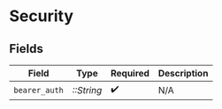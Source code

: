 # Security


## Fields

| Field              | Type               | Required           | Description        |
| ------------------ | ------------------ | ------------------ | ------------------ |
| `bearer_auth`      | *::String*         | :heavy_check_mark: | N/A                |